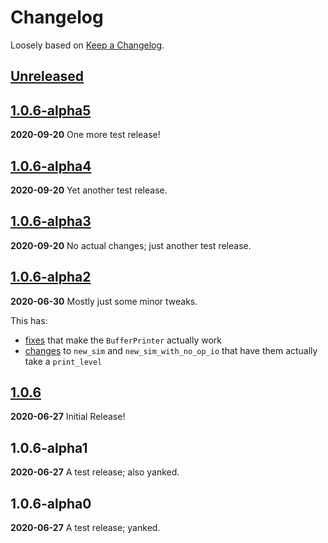 # Changelog

Loosely based on [Keep a Changelog](https://keepachangelog.com/en/1.0.0).

## [Unreleased]

## [1.0.6-alpha5]
__2020-09-20__
One more test release!

## [1.0.6-alpha4]
__2020-09-20__
Yet another test release.

## [1.0.6-alpha3]
__2020-09-20__
No actual changes; just another test release.

## [1.0.6-alpha2]
__2020-06-30__
Mostly just some minor tweaks.

This has:
  - [fixes](https://github.com/rrbutani/lc3tools-sys/commit/73ee0cc47649ad3eeeada9b1138aa0e00410c1f0) that make the `BufferPrinter` actually work
  - [changes](https://github.com/rrbutani/lc3tools-sys/commit/1d10ce668bdaf7e4016b738561ca4eb6c6b37534) to `new_sim` and `new_sim_with_no_op_io` that have them actually take a `print_level`

## [1.0.6]
__2020-06-27__
Initial Release!

## 1.0.6-alpha1
__2020-06-27__
A test release; also yanked.

## 1.0.6-alpha0
__2020-06-27__
A test release; yanked.

[Unreleased]: https://github.com/rrbutani/lc3tools-sys/compare/1.0.6-alpha5...HEAD
[1.0.6-alpha5]: https://github.com/rrbutani/lc3tools-sys/compare/1.0.6-alpha4...1.0.6-alpha5
[1.0.6-alpha4]: https://github.com/rrbutani/lc3tools-sys/compare/1.0.6-alpha3...1.0.6-alpha4
[1.0.6-alpha3]: https://github.com/rrbutani/lc3tools-sys/compare/1.0.6-alpha2...1.0.6-alpha3
[1.0.6-alpha2]: https://github.com/rrbutani/lc3tools-sys/compare/1.0.6...1.0.6-alpha2
[1.0.6]: https://github.com/rrbutani/lc3tools-sys/compare/92120b1e639d907a98b528ea97756f13c3b33ea8...1.0.6
